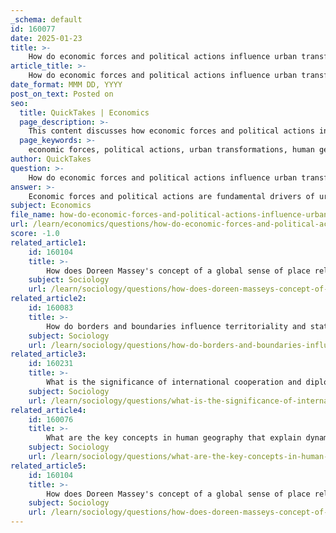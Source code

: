 ```yaml
---
_schema: default
id: 160077
date: 2025-01-23
title: >-
    How do economic forces and political actions influence urban transformations in human geography?
article_title: >-
    How do economic forces and political actions influence urban transformations in human geography?
date_format: MMM DD, YYYY
post_on_text: Posted on
seo:
  title: QuickTakes | Economics
  page_description: >-
    This content discusses how economic forces and political actions influence urban transformations in human geography, focusing on their impact on spatial organization, development patterns, and socio-cultural dynamics within cities.
  page_keywords: >-
    economic forces, political actions, urban transformations, human geography, market demand, labor availability, agglomeration economies, urban network externalities, public policy, zoning laws, land use regulations, resource allocation, governance, power dynamics, social equity, urban planning, integrated approaches, urban development, socio-cultural dynamics
author: QuickTakes
question: >-
    How do economic forces and political actions influence urban transformations in human geography?
answer: >-
    Economic forces and political actions are fundamental drivers of urban transformations in human geography, influencing the spatial organization, development patterns, and socio-cultural dynamics of cities.\n\n### Economic Forces\n\nEconomic forces encompass a range of factors that affect the production, distribution, and consumption of goods and services. In urban contexts, these forces shape the spatial patterns of economic activity, including the location of industries, trade routes, and urban centers. Key aspects include:\n\n1. **Market Demand and Labor Availability**: The demand for goods and services drives urban growth, attracting businesses and labor to specific areas. Cities that can provide a skilled workforce and meet market needs often experience rapid development.\n\n2. **Agglomeration Economies**: Urban areas benefit from agglomeration economies, where firms and households gain advantages from being located near one another. This proximity can lead to increased productivity, innovation, and efficiency, as businesses share resources and knowledge.\n\n3. **Urban Network Externalities**: These refer to the benefits that firms and households derive from being part of interconnected urban networks. Well-connected cities can enhance economic performance by facilitating trade and collaboration across regions.\n\n4. **Public Policy and Economic Regulation**: Government policies, such as tax incentives or infrastructure investments, can significantly influence urban economic landscapes. For instance, policies that promote sustainable development can reshape urban areas to be more resilient and equitable.\n\n### Political Actions\n\nPolitical actions play a crucial role in shaping urban transformations through decisions and policies that affect spatial organization and human interactions. Important elements include:\n\n1. **Zoning Laws and Land Use Regulations**: These regulations dictate how land can be used, influencing urban development patterns. For example, zoning can promote mixed-use developments that foster vibrant communities or restrict certain types of development that may lead to urban sprawl.\n\n2. **Resource Allocation**: Political decisions regarding resource distribution can impact urban infrastructure, public services, and housing availability. Equitable resource allocation is essential for addressing social disparities within urban areas.\n\n3. **Governance and Power Dynamics**: The interplay of local, regional, and national governance structures affects urban planning and development. Political power dynamics can lead to conflicts over land use and community development priorities.\n\n4. **Social Equity and Inclusion**: Political actions can promote or hinder social equity in urban settings. Policies aimed at affordable housing, public transportation, and community engagement can help create inclusive urban environments.\n\n### Interconnection of Economic Forces and Political Actions\n\nThe relationship between economic forces and political actions is complex and interdependent. Economic performance often becomes a key political issue, influencing policy decisions and governance strategies. For instance, economic downturns may prompt governments to implement stimulus measures that reshape urban landscapes, while political ideologies can influence economic policies that affect urban development.\n\nIn summary, economic forces and political actions are integral to understanding urban transformations in human geography. They shape the spatial organization of cities, influence socio-cultural dynamics, and determine the overall quality of urban life. The interplay between these forces highlights the need for integrated approaches to urban planning and policy-making that consider both economic viability and social equity.
subject: Economics
file_name: how-do-economic-forces-and-political-actions-influence-urban-transformations-in-human-geography.md
url: /learn/economics/questions/how-do-economic-forces-and-political-actions-influence-urban-transformations-in-human-geography
score: -1.0
related_article1:
    id: 160104
    title: >-
        How does Doreen Massey's concept of a global sense of place relate to place identity and spatial relations?
    subject: Sociology
    url: /learn/sociology/questions/how-does-doreen-masseys-concept-of-a-global-sense-of-place-relate-to-place-identity-and-spatial-relations
related_article2:
    id: 160083
    title: >-
        How do borders and boundaries influence territoriality and state sovereignty?
    subject: Sociology
    url: /learn/sociology/questions/how-do-borders-and-boundaries-influence-territoriality-and-state-sovereignty
related_article3:
    id: 160231
    title: >-
        What is the significance of international cooperation and diplomatic relations in political alliances?
    subject: Sociology
    url: /learn/sociology/questions/what-is-the-significance-of-international-cooperation-and-diplomatic-relations-in-political-alliances
related_article4:
    id: 160076
    title: >-
        What are the key concepts in human geography that explain dynamic relations and spatial organization?
    subject: Sociology
    url: /learn/sociology/questions/what-are-the-key-concepts-in-human-geography-that-explain-dynamic-relations-and-spatial-organization
related_article5:
    id: 160104
    title: >-
        How does Doreen Massey's concept of a global sense of place relate to place identity and spatial relations?
    subject: Sociology
    url: /learn/sociology/questions/how-does-doreen-masseys-concept-of-a-global-sense-of-place-relate-to-place-identity-and-spatial-relations
---
```


&nbsp;